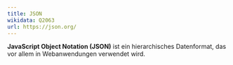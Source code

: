 ```yaml
---
title: JSON
wikidata: Q2063
url: https://json.org/
---
```


**JavaScript Object Notation (JSON)** ist ein hierarchisches Datenformat, das
vor allem in Webanwendungen verwendet wird.

